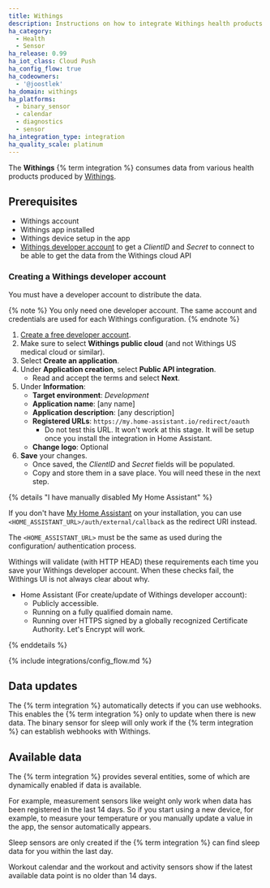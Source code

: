 ```yaml
---
title: Withings
description: Instructions on how to integrate Withings health products within Home Assistant.
ha_category:
  - Health
  - Sensor
ha_release: 0.99
ha_iot_class: Cloud Push
ha_config_flow: true
ha_codeowners:
  - '@joostlek'
ha_domain: withings
ha_platforms:
  - binary_sensor
  - calendar
  - diagnostics
  - sensor
ha_integration_type: integration
ha_quality_scale: platinum
---
```


The **Withings** {% term integration %} consumes data from various health products produced by [Withings](https://www.withings.com).

## Prerequisites

- Withings account
- Withings app installed
- Withings device setup in the app
- [Withings developer account](#create-a-withings-developer-account) to get a *ClientID* and *Secret* to connect to be able to get the data from the Withings cloud API

### Creating a Withings developer account

You must have a developer account to distribute the data.

{% note %}
  You only need one developer account. The same account and credentials are used for each Withings configuration.
{% endnote %}

1. [Create a free developer account](https://account.withings.com/partner/add_oauth2).
2. Make sure to select **Withings public cloud** (and not Withings US medical cloud or similar).
3. Select **Create an application**.
4. Under **Application creation**, select **Public API integration**.
   - Read and accept the terms and select **Next**.
5. Under **Information**:
   - **Target environment**: *Development*
   - **Application name**: [any name]
   - **Application description**: [any description]
   - **Registered URLs**: `https://my.home-assistant.io/redirect/oauth`
     - Do not test this URL. It won't work at this stage. It will be setup once you install the integration in Home Assistant.
   - **Change logo**: Optional
6. **Save** your changes.
   - Once saved, the *ClientID* and *Secret* fields will be populated.
   - Copy and store them in a save place. You will need these in the next step.

{% details "I have manually disabled My Home Assistant" %}

If you don't have [My Home Assistant](/integrations/my) on your installation,
you can use `<HOME_ASSISTANT_URL>/auth/external/callback` as the redirect URI
instead.

The `<HOME_ASSISTANT_URL>` must be the same as used during the configuration/
authentication process.

Withings will validate (with HTTP HEAD) these requirements each time you save your Withings developer account. When these checks fail, the Withings UI is not always clear about why.

- Home Assistant (For create/update of Withings developer account):
  - Publicly accessible.
  - Running on a fully qualified domain name.
  - Running over HTTPS signed by a globally recognized Certificate Authority. Let's Encrypt will work.

{% enddetails %}

{% include integrations/config_flow.md %}

## Data updates

The {% term integration %} automatically detects if you can use webhooks. This enables the {% term integration %} only to update when there is new data.
The binary sensor for sleep will only work if the {% term integration %} can establish webhooks with Withings.

## Available data

The {% term integration %} provides several entities, some of which are dynamically enabled if data is available.

For example, measurement sensors like weight only work when data has been registered in the last 14 days. So if you start using a new device, for example, to measure your temperature or you manually update a value in the app, the sensor automatically appears.

Sleep sensors are only created if the {% term integration %} can find sleep data for you within the last day.

Workout calendar and the workout and activity sensors show if the latest available data point is no older than 14 days.

